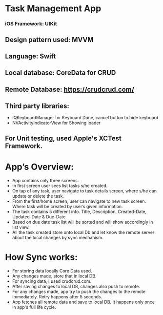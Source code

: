 


# Task Management App


### iOS Framework: UIKit
## Design pattern used: MVVM
## Language: Swift
## Local database: CoreData for CRUD
## Remote Database: https://crudcrud.com/
## Third party libraries: 
* IQKeyboardManager for Keyboard Done, cancel button to hide keyboard
* NVActivityIndicatorView for Showing loader

## For Unit testing, used Apple's XCTest Framework.


# App’s Overview:
* App contains only three screens.
* In first screen user sees list tasks s/he created.
* On tap of any task, user navigate to task details screen, where s/he can update or delete the task.
* From the first/home screen, user can navigate to new task screen. Where task will be created by user’s given information.
* The task contains 5 different info. Title, Description, Created-Date, Updated-Date & Due-Date.
* Based on due date task list will be sorted and will show accordingly in list view.
* All the task created store onto local Db and let know the remote server about the local changes by sync mechanism.


# How Sync works:

* For storing data locally Core Data used. 
* Any changes made, store that in local DB.
* For syncing data, I used crudcrud.com. 
* After saving changes to local DB, changes also push to remote.
* For any changes made, app try to push the changes to the remote immediately. Retry happens after 5 seconds.
* App fetches all remote data and save to local DB. It happens only once in app's full life cycle.
